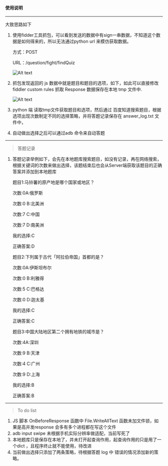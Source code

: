 #### 使用说明
---
> 
大致思路如下

1. 使用fidder工具抓包，可以看到发送的数据中有sign一串数据，不知道这个数据是如何得来的，所以无法通过python url 来模仿获取数据。


   方式：POST
 
 
   URL：/question/fight/findQuiz
   
   
   ![Alt text](https://github.com/weiqiu/Wechat_brain_king/blob/master/pic/111.png)

2.  抓包发现返回的 js 数据中就是题目和题目的选项，如下，如此可以直接修改fiddler custom rules 抓取 Response 数据保存在本地 tmp 文件中.


    ![Alt text](https://github.com/weiqiu/Wechat_brain_king/blob/master/pic/2.png)

3. python 端 读取tmp文件获取题目和选项，然后通过 百度知道搜索题目，根据选项出现次数制定不同的选择策略，并将答题记录保存在 answer_log.txt 文件中，
4.  自动做出选择之后可以通过adb 命令来自动答题

---
> 答题记录

1. 答题记录举例如下，会先在本地题库搜索题目，如没有记录，再在网络搜索，根据关键词的次数来做出选择，该题结束后也会从Server端获取该题目的正确答案并添加到本地题库


    题目1:马铃薯的原产地是哪个国家或地区？
  
    次数:0A:俄罗斯
  
    次数:0 B:北美洲
  
    次数:7 C:中国
  
  
    次数:7 D:南美洲
  
    我的选择:C
  
    正确答案:D


   题目2:下列属于古代「阿拉伯帝国」首都的是？
   
   
   次数:0A:伊斯坦布尔
   
   
   次数:0 B:利雅得
   
   
   次数:5 C:巴格达
   
   
   次数:0 D:迦太基
   
   
   我的选择:C
   
   
   正确答案:C
   
   题目3:中国大陆地区第二个拥有地铁的城市是？
 
 
   次数:4A:深圳
   
   
   次数:9 B:天津
  
  
    次数:4 C:广州
   
   
    次数:9 D:上海
   
   
    我的选择:B
   
   
    正确答案:B

---
> To do list

1.  JS 脚本 OnBeforeResponse 函数中 File.WriteAllText 函数未加文件锁，如果是高并发response 会多有多个进程都在写这个文件
2.  adb  input swipe 未根据手机实际分辨率做适配，当前写死了
3.  本地题库只是保存在本地了，并未打开起查询作用，起查询作用的只是用了一个dict ，且程序终止就不能使用，待改进
4.  当前做出选择只添加了两条策略，待根据答题 log 中 错误的情况添加新的策略。



        

